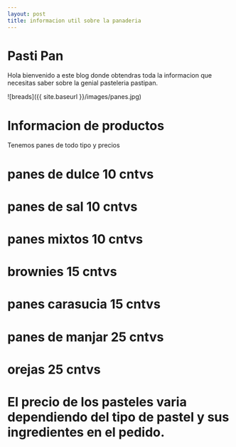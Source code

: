 ```yaml
---
layout: post
title: informacion util sobre la panaderia
---
```

# Pasti Pan
Hola bienvenido a este blog donde obtendras toda la informacion que necesitas saber sobre la genial pasteleria pastipan.



![breads]({{ site.baseurl }}/images/panes.jpg)



# Informacion de productos
Tenemos panes de todo tipo y precios

# panes de dulce   10 cntvs

# panes de sal 10 cntvs

# panes mixtos 10 cntvs

# brownies 15 cntvs

# panes carasucia 15 cntvs

# panes de manjar  25 cntvs

# orejas 25 cntvs

# El precio de los pasteles varia dependiendo del tipo de pastel y sus ingredientes en el pedido.




